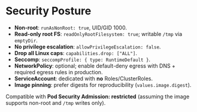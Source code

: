 # Security Posture

- **Non-root**: `runAsNonRoot: true`, UID/GID 1000.
- **Read-only root FS**: `readOnlyRootFilesystem: true`; writable `/tmp` via `emptyDir`.
- **No privilege escalation**: `allowPrivilegeEscalation: false`.
- **Drop all Linux caps**: `capabilities.drop: ["ALL"]`.
- **Seccomp**: `seccompProfile: { type: RuntimeDefault }`.
- **NetworkPolicy**: optional; enable default-deny egress with DNS + required egress rules in production.
- **ServiceAccount**: dedicated with **no** Roles/ClusterRoles.
- **Image pinning**: prefer digests for reproducibility (`values.image.digest`).

Compatible with **Pod Security Admission: restricted** (assuming the image supports non-root and `/tmp` writes only).
